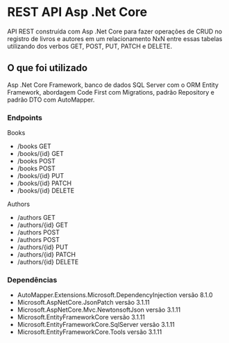 # REST API Asp .Net Core
API REST construída com Asp .Net Core para fazer operações de CRUD no registro de livros e autores em um relacionamento NxN entre essas tabelas utilizando dos verbos GET, POST, PUT, PATCH e DELETE.

## O que foi utilizado
Asp .Net Core Framework, banco de dados SQL Server com o ORM Entity Framework, abordagem Code First com Migrations, padrão Repository e padrão DTO com AutoMapper.


### Endpoints
Books
 * /books GET
 * /books/{id} GET
 * /books POST
 * /books POST
 * /books/{id} PUT
 * /books/{id} PATCH
 * /books/{id} DELETE
 
Authors
 * /authors GET
 * /authors/{id} GET
 * /authors POST
 * /authors POST
 * /authors/{id} PUT
 * /authors/{id} PATCH
 * /authors/{id} DELETE

### Dependências
* AutoMapper.Extensions.Microsoft.DependencyInjection versão 8.1.0
* Microsoft.AspNetCore.JsonPatch versão 3.1.11
* Microsoft.AspNetCore.Mvc.NewtonsoftJson versão 3.1.11
* Microsoft.EntityFrameworkCore versão 3.1.11
* Microsoft.EntityFrameworkCore.SqlServer versão 3.1.11
* Microsoft.EntityFrameworkCore.Tools versão 3.1.11
